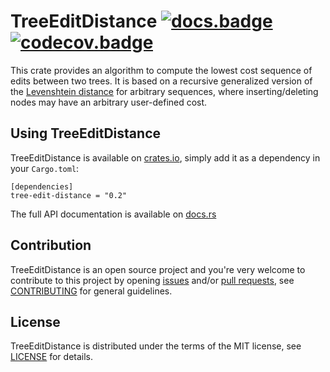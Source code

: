 # TreeEditDistance [![docs.badge]][docs.home] [![codecov.badge]][codecov.home]

This crate provides an algorithm to compute the lowest cost sequence of edits between two trees.
It is based on a recursive generalized version of the [Levenshtein distance][levenshtein] for
arbitrary sequences, where inserting/deleting nodes may have an arbitrary user-defined cost.

## Using TreeEditDistance

TreeEditDistance is available on [crates.io], simply add it as a dependency in your `Cargo.toml`:

```
[dependencies]
tree-edit-distance = "0.2"
```

The full API documentation is available on [docs.rs][docs.home]

## Contribution

TreeEditDistance is an open source project and you're very welcome to contribute to this project by
opening [issues] and/or [pull requests][pulls], see [CONTRIBUTING] for general
guidelines.

## License

TreeEditDistance is distributed under the terms of the MIT license, see [LICENSE] for details.

[crates.io]:        https://crates.io/crates/tree-edit-distance

[docs.home]:        https://docs.rs/tree-edit-distance
[docs.badge]:       https://docs.rs/tree-edit-distance/badge.svg

[codecov.home]:     https://codecov.io/gh/brunocodutra/tree-edit-distance
[codecov.badge]:    https://codecov.io/gh/brunocodutra/tree-edit-distance/branch/master/graph/badge.svg

[issues]:           https://github.com/brunocodutra/tree-edit-distance/issues
[pulls]:            https://github.com/brunocodutra/tree-edit-distance/pulls

[LICENSE]:          https://github.com/brunocodutra/tree-edit-distance/blob/master/LICENSE
[CONTRIBUTING]:     https://github.com/brunocodutra/tree-edit-distance/blob/master/CONTRIBUTING.md

[levenshtein]:      https://en.wikipedia.org/wiki/Levenshtein_distance
